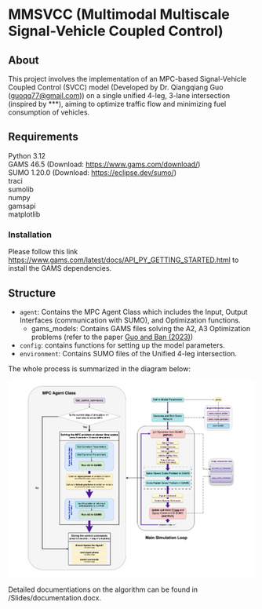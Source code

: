 # MMSVCC (Multimodal Multiscale Signal-Vehicle Coupled Control)

## About
This project involves the implementation of an MPC-based Signal-Vehicle Coupled Control (SVCC) model (Developed by Dr. Qiangqiang Guo (guoqq77@gmail.com)) on a single unified 4-leg, 3-lane intersection (inspired by ***), aiming to optimize traffic flow and minimizing fuel consumption of vehicles.

## Requirements
Python 3.12   
GAMS 46.5 (Download: https://www.gams.com/download/)  
SUMO 1.20.0  (Download: https://eclipse.dev/sumo/)  
traci  
sumolib  
numpy  
gamsapi  
matplotlib  

### Installation
Please follow this link https://www.gams.com/latest/docs/API_PY_GETTING_STARTED.html to install the GAMS dependencies. 

## Structure
- `agent`: Contains the MPC Agent Class which includes the Input, Output Interfaces (communication with SUMO), and Optimization functions.  
    - gams_models: Contains GAMS files solving the A2, A3 Optimization problems (refer to the paper [Guo and Ban (2023)](https://www.sciencedirect.com/science/article/abs/pii/S0191261523001121))  
- `config`: contains functions for setting up the model parameters.
- `environment`: Contains SUMO files of the Unified 4-leg intersection.

The whole process is summarized in the diagram below:  

![MPC Agent Diagram](Slides/MultiScale%20Traffic%20Control%20Diagram.png)

 
Detailed documentiations on the algorithm can be found in /Slides/documentation.docx.  
